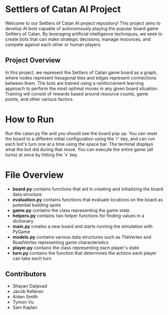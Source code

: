 
# Settlers of Catan AI Project

Welcome to our Settlers of Catan AI project repository! This project aims to develop AI bots capable of autonomously playing the popular board game Settlers of Catan. By leveraging artificial intelligence techniques, we seek to create bots that can make strategic decisions, manage resources, and compete against each other or human players.

## Project Overview

In this project, we represent the Settlers of Catan game board as a graph, where nodes represent hexagonal tiles and edges represent connections between them. The bots are trained using a reinforcement learning approach to perform the most optimal moves in any given board situation. Training will consist of rewards based around resource counts, game points, and other various factors.

# How to Run
Run the catan.py file and you should see the board pop up. You can reset the board to a different initial configuration using the 'r' key, and can run each bot's turn one at a time using the space bar. The terminal displays what the bot did during that move. You can execute the entire game (all turns) at once by hitting the 'x' key. 

# File Overview
- **board.py** contains functions that aid in creating and initializing the board data structure
- **evaluation.py** contains functions that evaluate locations on the board as potential building spots
- **game.py** contains the class representing the game state
- **helpers.py** contains two helper functions for finding values in a dictionary
- **main.py** creates a new board and starts running the simulation with PyGame
- **models.py** contains various data structures such as TileVertex and RoadVertex representing game characteristics
- **player.py** contains the class representing each player's state
- **turn.py** contains the function that determines the actions each player can take each turn

## Contributors

- Shayan Daijavad
- Jacob Kelleran
- Aiden Smith
- Tymon Vu
- Sam Kaplan

